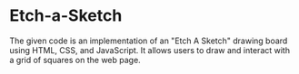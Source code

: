 # Etch-a-Sketch
The given code is an implementation of an "Etch A Sketch" drawing board using HTML, CSS, and JavaScript. It allows users to draw and interact with a grid of squares on the web page.

